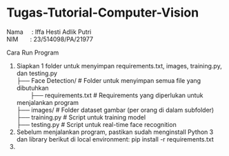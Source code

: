 # Tugas-Tutorial-Computer-Vision

Nama	&nbsp;&nbsp;&nbsp;&nbsp;: Iffa Hesti Adlik Putri <br>
NIM &nbsp;&nbsp;&nbsp;&nbsp;&nbsp;&nbsp;: 23/514098/PA/21977 <br>

Cara Run Program <br>
1. Siapkan 1 folder untuk menyimpan requirements.txt, images, training.py, dan testing.py <br>
   ├── Face Detection/               # Folder untuk menyimpan semua file yang dibutuhkan <br>
   &nbsp;&nbsp;&nbsp;&nbsp;&nbsp;&nbsp;&nbsp;&nbsp;├── requirements.txt          # Requirements yang diperlukan untuk menjalankan program <br>
       ├── images/                   # Folder dataset gambar (per orang di dalam subfolder) <br>
       ├── training.py               # Script untuk training model <br>
       ├── testing.py                # Script untuk real-time face recognition <br>
3. Sebelum menjalankan program, pastikan sudah menginstall Python 3 dan library berikut di local environment: pip install -r requirements.txt <br> 
4. 
